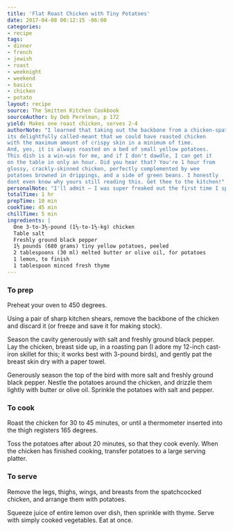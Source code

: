 ```yaml
---
title: 'Flat Roast Chicken with Tiny Potatoes'
date: 2017-04-08 00:12:15 -06:00
categories:
- recipe
tags:
- dinner
- french
- jewish
- roast
- weeknight
- weekend
- basics
- chicken
- potato
layout: recipe
source: The Smitten Kitchen Cookbook
sourceAuthor: by Deb Perelman, p 172
yield: Makes one roast chicken, serves 2-4
authorNote: "I learned that taking out the backbone from a chicken-spatchcocking,
its delightfully called-meant that we could have roasted chicken
with the maximum amount of crispy skin in a minimum of time.
And, yes, it is always roasted on a bed of small yellow potatoes.
This dish is a win-win for me, and if I don't dawdle, I can get it
on the table in only an hour. Did you hear that? You're 1 hour from
glossy, crackly-skinned chicken, perfectly complemented by wee
potatoes browned in drippings, and a side of green beans. I honestly
dont even know why yours still reading this. Get thee to the kitchen!"
personalNote: "I'll admit – I was super freaked out the first time I spatchcocked a chicken (read: made G cut out the backbone for me), but since then I've gotten used to it. And it's totally true – beautifully roasted chicken in an hour means we'll never buy one of those grocery store rotisserie chickens again."
totalTime: 1 hr
prepTime: 10 min
cookTime: 45 min
chillTime: 5 min
ingredients: |
  One 3-to-3½-pound (1⅓-to-1½-kg) chicken
  Table salt
  Freshly ground black pepper
  1½ pounds (680 grams) tiny yellow potatoes, peeled
  2 tablespoons (30 ml) melted butter or olive oil, for potatoes
  1 lemon, to finish
  1 tablespoon minced fresh thyme
---
```


### To prep

Preheat your oven to 450 degrees.

Using a pair of sharp kitchen shears, remove the backbone of the chicken and discard it (or freeze and save it for making stock).

Season the cavity generously with salt and freshly ground black pepper. Lay the chicken, breast side up, in a roasting pan (I adore my 12-inch cast-iron skillet for this; it works best with 3-pound birds), and gently pat the breast skin dry with a paper towel.

Generously season the top of the bird with more salt and freshly ground black pepper. Nestle the potatoes around the chicken, and drizzle them lightly with butter or olive oil. Sprinkle the potatoes with salt and pepper.

### To cook

Roast the chicken for 30 to 45 minutes, or until a thermometer inserted
into the thigh registers 165 degrees.

Toss the potatoes after about 20 minutes, so that they cook evenly. When the chicken has finished cooking, transfer potatoes to a large serving platter.

### To serve

Remove the legs, thighs, wings, and breasts from the spatchcocked chicken, and arrange them with potatoes.

Squeeze juice of entire lemon over dish, then sprinkle with thyme. Serve with simply cooked vegetables. Eat at once.
